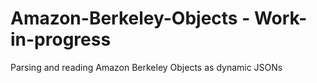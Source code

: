 # Amazon-Berkeley-Objects - Work-in-progress

Parsing and reading Amazon Berkeley Objects as dynamic JSONs
